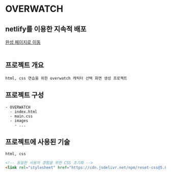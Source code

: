 # OVERWATCH

## netlify를 이용한 지속적 배포
<a href="https://vibrant-bartik-dfdc91.netlify.app/" title="완성 페이지로 이동" target="_blank">완성 페이지로 이동</a> 
<br/><br/>

## 프로젝트 개요
```plaintext
html, css 연습을 위한 overwatch 캐릭터 선택 화면 생성 프로젝트
```

## 프로젝트 구성
```plaintext
- OVERWATCH
  - index.html
  - main.css
  - images
    - ...
```

## 프로젝트에 사용된 기술
```plaintext
html, css
```
```html
<!-- 동일한 사용자 경험을 위한 CSS 초기화 -->
<link rel="stylesheet" href="https://cdn.jsdelivr.net/npm/reset-css@5.0.1/reset.min.css" />
```